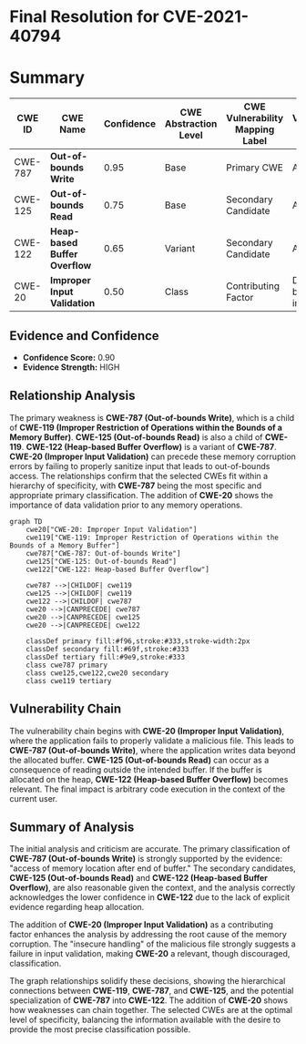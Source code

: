 # Final Resolution for CVE-2021-40794

# Summary
| CWE ID | CWE Name | Confidence | CWE Abstraction Level | CWE Vulnerability Mapping Label | CWE-Vulnerability Mapping Notes |
|---|---|---|---|---|---|
| CWE-787 | **Out-of-bounds Write** | 0.95 | Base | Primary CWE | Allowed |
| CWE-125 | **Out-of-bounds Read** | 0.75 | Base | Secondary Candidate | Allowed |
| CWE-122 | **Heap-based Buffer Overflow** | 0.65 | Variant | Secondary Candidate | Allowed |
| CWE-20 | **Improper Input Validation** | 0.50 | Class | Contributing Factor | Discouraged, but relevant in this case |

## Evidence and Confidence

*   **Confidence Score:** 0.90
*   **Evidence Strength:** HIGH

## Relationship Analysis
The primary weakness is **CWE-787 (Out-of-bounds Write)**, which is a child of **CWE-119 (Improper Restriction of Operations within the Bounds of a Memory Buffer)**. **CWE-125 (Out-of-bounds Read)** is also a child of **CWE-119**. **CWE-122 (Heap-based Buffer Overflow)** is a variant of **CWE-787**. **CWE-20 (Improper Input Validation)** can precede these memory corruption errors by failing to properly sanitize input that leads to out-of-bounds access. The relationships confirm that the selected CWEs fit within a hierarchy of specificity, with **CWE-787** being the most specific and appropriate primary classification. The addition of **CWE-20** shows the importance of data validation prior to any memory operations.

```mermaid
graph TD
    cwe20["CWE-20: Improper Input Validation"]
    cwe119["CWE-119: Improper Restriction of Operations within the Bounds of a Memory Buffer"]
    cwe787["CWE-787: Out-of-bounds Write"]
    cwe125["CWE-125: Out-of-bounds Read"]
    cwe122["CWE-122: Heap-based Buffer Overflow"]
    
    cwe787 -->|CHILDOF| cwe119
    cwe125 -->|CHILDOF| cwe119
    cwe122 -->|CHILDOF| cwe787
    cwe20 -->|CANPRECEDE| cwe787
    cwe20 -->|CANPRECEDE| cwe125
    cwe20 -->|CANPRECEDE| cwe122
    
    classDef primary fill:#f96,stroke:#333,stroke-width:2px
    classDef secondary fill:#69f,stroke:#333
    classDef tertiary fill:#9e9,stroke:#333
    class cwe787 primary
    class cwe125,cwe122,cwe20 secondary
    class cwe119 tertiary
```

## Vulnerability Chain
The vulnerability chain begins with **CWE-20 (Improper Input Validation)**, where the application fails to properly validate a malicious file. This leads to **CWE-787 (Out-of-bounds Write)**, where the application writes data beyond the allocated buffer. **CWE-125 (Out-of-bounds Read)** can occur as a consequence of reading outside the intended buffer. If the buffer is allocated on the heap, **CWE-122 (Heap-based Buffer Overflow)** becomes relevant. The final impact is arbitrary code execution in the context of the current user.

## Summary of Analysis
The initial analysis and criticism are accurate. The primary classification of **CWE-787 (Out-of-bounds Write)** is strongly supported by the evidence: "access of memory location after end of buffer." The secondary candidates, **CWE-125 (Out-of-bounds Read)** and **CWE-122 (Heap-based Buffer Overflow)**, are also reasonable given the context, and the analysis correctly acknowledges the lower confidence in **CWE-122** due to the lack of explicit evidence regarding heap allocation.

The addition of **CWE-20 (Improper Input Validation)** as a contributing factor enhances the analysis by addressing the root cause of the memory corruption. The "insecure handling" of the malicious file strongly suggests a failure in input validation, making **CWE-20** a relevant, though discouraged, classification.

The graph relationships solidify these decisions, showing the hierarchical connections between **CWE-119**, **CWE-787**, and **CWE-125**, and the potential specialization of **CWE-787** into **CWE-122**. The addition of **CWE-20** shows how weaknesses can chain together. The selected CWEs are at the optimal level of specificity, balancing the information available with the desire to provide the most precise classification possible.